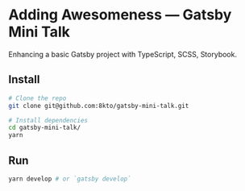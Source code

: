 # Adding Awesomeness — Gatsby Mini Talk
Enhancing a basic Gatsby project with TypeScript, SCSS, Storybook.

## Install
```sh
# Clone the repo
git clone git@github.com:8kto/gatsby-mini-talk.git

# Install dependencies
cd gatsby-mini-talk/
yarn 
```

## Run
```sh
yarn develop # or `gatsby develop`
```

